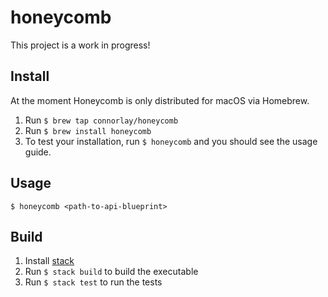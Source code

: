 # honeycomb

This project is a work in progress!

## Install

At the moment Honeycomb is only distributed for macOS via Homebrew.

1. Run `$ brew tap connorlay/honeycomb`
2. Run `$ brew install honeycomb`
3. To test your installation, run `$ honeycomb` and you should see the usage guide.

## Usage
`$ honeycomb <path-to-api-blueprint>`

## Build
1. Install [stack](https://github.com/commercialhaskell/stack)
2. Run `$ stack build` to build the executable
3. Run `$ stack test` to run the tests

